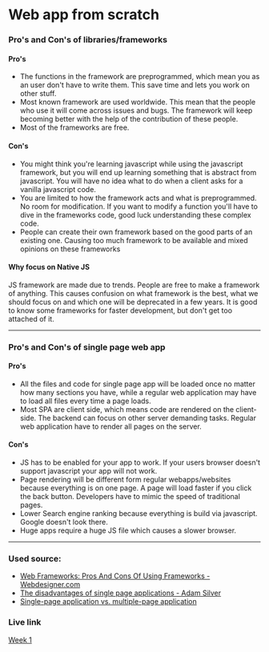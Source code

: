# Web app from scratch


### Pro's and Con's of libraries/frameworks

#### Pro's
- The functions in the framework are preprogrammed, which mean you as an user don't have to write them. This save time and lets you work on other stuff.
- Most known framework are used worldwide. This mean that the people who use it will come across issues and bugs. The framework will keep becoming better with the help of the contribution of these people.
- Most of the frameworks are free.

#### Con's
- You  might think you're learning javascript while using the javascript framework, but you will end up learning something that is abstract from javascript. You will have no idea what to do when a client asks for a vanilla javascript code.
- You are limited to how the framework acts and what is preprogrammed. No room for modification. If you want to modify a function you'll have to dive in the frameworks code, good luck understanding these complex code.
- People can create their own framework based on the good parts of an existing one. Causing too much framework to be available and mixed opinions on these frameworks


#### Why focus on Native JS
JS framework are made due to trends. People are free to make a framework of anything. This causes confusion on what framework is the best, what we should focus on and which one will be deprecated in a few years. It is good to know some frameworks for faster development, but don't get too attached of it.
***

### Pro's and Con's of single page web app

#### Pro's
- All the files and code for single page app will be loaded once no matter how many sections you have, while a regular web application may have to load all files every time a page loads.
- Most SPA are client side, which means code are rendered on the client-side. The backend can focus on other server demanding tasks. Regular web application have to render all pages on the server.


#### Con's
- JS has to be enabled for your app to work. If your users browser doesn't support javascript your app will not work.
- Page rendering will be different form regular webapps/websites because everything is on one page. A page will load faster if you click the back button. Developers have to mimic the speed of traditional pages.
- Lower Search engine ranking because everything is build via javascript. Google doesn't look there.
- Huge apps require a huge JS file which causes a slower browser.

***

### Used source:
- [Web Frameworks: Pros And Cons Of Using Frameworks - Webdesigner.com](http://1stwebdesigner.com/web-frameworks/)
- [The disadvantages of single page applications - Adam Silver](http://adamsilver.io/articles/the-disadvantages-of-single-page-applications/)
- [Single-page application vs. multiple-page application](https://neoteric.eu/single-page-application-vs-multiple-page-application)


### Live link
[Week 1](https://eltongonc.github.io/web_app_from_scratch/opdracht5-spa/)
